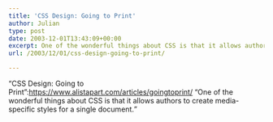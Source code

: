```yaml
---
title: 'CSS Design: Going to Print'
author: Julian
type: post
date: 2003-12-01T13:43:09+00:00
excerpt: One of the wonderful things about CSS is that it allows authors to create media-specific styles for a single document.
url: /2003/12/01/css-design-going-to-print/

---
```

&#8220;CSS Design: Going to Print&#8221;:https://www.alistapart.com/articles/goingtoprint/ <q>One of the wonderful things about CSS is that it allows authors to create media-specific styles for a single document.</q>